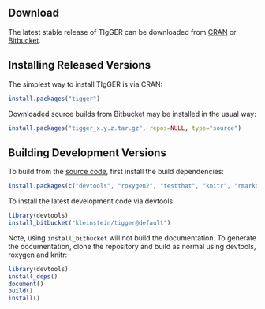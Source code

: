 Download
-------------------------------------------------------------------------------
    
The latest stable release of TIgGER can be downloaded from 
<a href="http://cran.rstudio.com/web/packages/tigger" target="_blank">CRAN</a> or 
<a href="https://bitbucket.org/kleinstein/tigger/downloads" target="_blank">Bitbucket</a>.

Installing Released Versions
-------------------------------------------------------------------------------

The simplest way to install TIgGER is via CRAN:

```R
install.packages("tigger")
```

Downloaded source builds from Bitbucket may be installed in the usual way:
    
```R
install.packages("tigger_x.y.z.tar.gz", repos=NULL, type="source")
```

Building Development Versions
-------------------------------------------------------------------------------
    
To build from the [source code](https://bitbucket.org/kleinstein/tigger),
first install the build dependencies:
    
```R
install.packages(c("devtools", "roxygen2", "testthat", "knitr", "rmarkdown"))
```

To install the latest development code via devtools:
    
```R
library(devtools)
install_bitbucket("kleinstein/tigger@default")
```

Note, using `install_bitbucket` will not build the documentation. To generate the 
documentation, clone the repository and build as normal using devtools, 
roxygen and knitr:
    
```R
library(devtools)
install_deps()
document()
build()
install()
```
